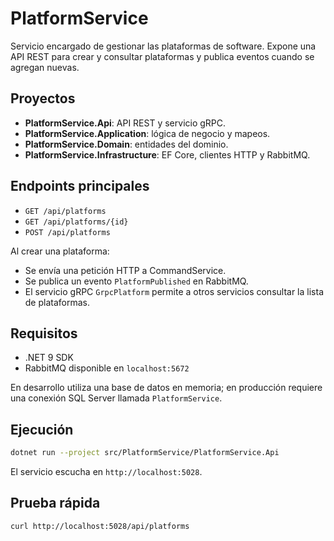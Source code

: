 # PlatformService

Servicio encargado de gestionar las plataformas de software. Expone una API REST para crear y consultar plataformas y publica eventos cuando se agregan nuevas.

## Proyectos
- **PlatformService.Api**: API REST y servicio gRPC.
- **PlatformService.Application**: lógica de negocio y mapeos.
- **PlatformService.Domain**: entidades del dominio.
- **PlatformService.Infrastructure**: EF Core, clientes HTTP y RabbitMQ.

## Endpoints principales
- `GET /api/platforms`
- `GET /api/platforms/{id}`
- `POST /api/platforms`

Al crear una plataforma:
- Se envía una petición HTTP a CommandService.
- Se publica un evento `PlatformPublished` en RabbitMQ.
- El servicio gRPC `GrpcPlatform` permite a otros servicios consultar la lista de plataformas.

## Requisitos
- .NET 9 SDK
- RabbitMQ disponible en `localhost:5672`

En desarrollo utiliza una base de datos en memoria; en producción requiere una conexión SQL Server llamada `PlatformService`.

## Ejecución
```bash
dotnet run --project src/PlatformService/PlatformService.Api
```
El servicio escucha en `http://localhost:5028`.

## Prueba rápida
```bash
curl http://localhost:5028/api/platforms
```
